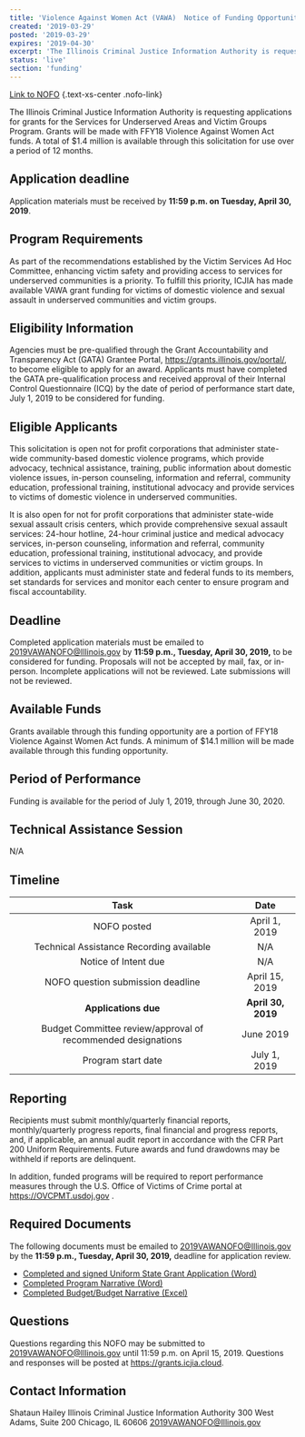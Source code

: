 ```yaml
---
title: 'Violence Against Women Act (VAWA)  Notice of Funding Opportunity Services for Underserved Areas & Victim Groups'
created: '2019-03-29'
posted: '2019-03-29'
expires: '2019-04-30'
excerpt: 'The Illinois Criminal Justice Information Authority is requesting applications for grants for the Services for Underserved Areas and Victim Groups Program. Grants will be made with FFY18 Violence Against Women Act funds. A total of $1.4 million is available through this solicitation for use over a period of 12 months. '
status: 'live'
section: 'funding'
---
```


[Link to NOFO](VAWANOFO.pdf) {.text-xs-center .nofo-link}

The Illinois Criminal Justice Information Authority is requesting applications for grants for the Services for Underserved Areas and Victim Groups Program. Grants will be made with FFY18 Violence Against Women Act funds. A total of $1.4 million is available through this solicitation for use over a period of 12 months. 

## Application deadline

 Application materials must be received by **11:59 p.m. on Tuesday, April 30, 2019**. 

## Program Requirements

As part of the recommendations established by the Victim Services Ad Hoc Committee, enhancing victim safety and providing access to services for underserved communities is a priority. To fulfill this priority, ICJIA has made available VAWA grant funding for victims of domestic violence and sexual assault in underserved communities and victim groups. 

## Eligibility Information

Agencies must be pre-qualified through the Grant Accountability and Transparency Act (GATA) Grantee Portal, https://grants.illinois.gov/portal/, to become eligible to apply for an award.  Applicants must have completed the GATA pre-qualification process and received approval of their Internal Control Questionnaire (ICQ) by the date of period of performance start date, July 1, 2019 to be considered for funding. 
	
## Eligible Applicants

This solicitation is open not for profit corporations that administer state-wide community-based domestic violence programs, which provide advocacy, technical assistance, training, public information about domestic violence issues, in-person counseling, information and referral, community education, professional training, institutional advocacy and provide services to victims of domestic violence in underserved communities.
	
It is also open for not for profit corporations that administer state-wide sexual assault crisis centers, which provide comprehensive sexual assault services: 24-hour hotline, 24-hour criminal justice and medical advocacy services, in-person counseling, information and referral, community education, professional training, institutional advocacy, and provide services to victims in underserved communities or victim groups.  In addition, applicants must administer state and federal funds to its members, set standards for services and monitor each center to ensure program and fiscal accountability. 

## Deadline

Completed application materials must be emailed to 2019VAWANOFO@Illinois.gov by **11:59 p.m., Tuesday, April 30, 2019,** to be considered for funding. Proposals will not be accepted by mail, fax, or in-person. Incomplete applications will not be reviewed. Late submissions will not be reviewed.

## Available Funds

Grants available through this funding opportunity are a portion of FFY18 Violence Against Women Act funds. A minimum of $14.1 million will be made available through this funding opportunity. 

## Period of Performance

Funding is available for the period of July 1, 2019, through June 30, 2020.  

## Technical Assistance Session

N/A
	
## Timeline

|                             Task                             |        Date        |
| :----------------------------------------------------------: | :----------------: |
|                         NOFO posted                          |   April 1, 2019    |
|           Technical Assistance Recording available           |        N/A         |
|                     Notice of Intent due                     |        N/A         |
|              NOFO question submission deadline               |   April 15, 2019   |
|                     **Applications due**                     | **April 30, 2019** |
| Budget Committee review/approval of recommended designations |     June 2019      |
|                      Program start date                      |    July 1, 2019    |
	
## Reporting

Recipients must submit monthly/quarterly financial reports, monthly/quarterly progress reports, final financial and progress reports, and, if applicable, an annual audit report in accordance with the CFR Part 200 Uniform Requirements. Future awards and fund drawdowns may be withheld if reports are delinquent.

In addition, funded programs will be required to report performance measures through the U.S. Office of Victims of Crime portal at https://OVCPMT.usdoj.gov .

## Required Documents
	
The following documents must be emailed to 2019VAWANOFO@Illinois.gov by the **11:59 p.m., Tuesday, April 30, 2019,** deadline for application review. 
	
* [Completed and signed Uniform State Grant Application (Word)](VAWAApplication.pdf) 
* [Completed Program Narrative (Word)](VAWAProgramNarrative.docx)
* [Completed Budget/Budget Narrative (Excel)](VAWABudget.xlsx)

## Questions

Questions regarding this NOFO may be submitted to 2019VAWANOFO@Illinois.gov until 11:59 p.m. on April 15, 2019.  Questions and responses will be posted at https://grants.icjia.cloud. 

## Contact Information

Shataun Hailey
Illinois Criminal Justice Information Authority
300 West Adams, Suite 200
Chicago, IL 60606
2019VAWANOFO@Illinois.gov
